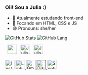 ### Oii! Sou a Julia :)

- 🔭 Atualmente estudando front-end
- 🌱 Focando em HTML, CSS e JS
- 😄 Pronouns: she/her

![GitHub Stats](https://github-readme-stats.vercel.app/api?username=jukkia&theme=dracula)
![GitHub Lang](https://github-readme-stats.vercel.app/api/top-langs/?username=jukkia&layout=compact&langs_count=7&theme=dracula)

<div style="display: flex;">
   <img src="https://cdn.jsdelivr.net/gh/devicons/devicon/icons/html5/html5-plain.svg" alt="Julia-HTML" height="30" width="40"> 
   <img src="https://cdn.jsdelivr.net/gh/devicons/devicon/icons/css3/css3-plain.svg"  alt="Julia-CSS" height="30" width="40">
   <img src="https://cdn.jsdelivr.net/gh/devicons/devicon/icons/javascript/javascript-plain.svg" alt="Julia-Js" height="30" width="40"> 
</div> 

<div><br>
 <a href="https://www.instagram.com/jujorda0/" target="_blank"><img src="https://img.shields.io/badge/Instagram-E4405F?style=for-the-badge&logo=instagram&logoColor=white" alt="Instagram" height="30" width="40"></a>
 <a href="https://www.linkedin.com/in/julia-do-amaral-jord%C3%A3o-3989b6220/" target="_blank"> <img src="https://img.shields.io/badge/LinkedIn-0077B5?style=for-the-badge&logo=linkedin&logoColor=white" alt="LinkedIn" height="30" width="40">
 <a href="mailto=liajordao02@gmail.com" target="_blank"> <img src="https://img.shields.io/badge/Gmail-D14836?style=for-the-badge&logo=gmail&logoColor=white" alt="Gmail" height="30" width="40"> 
 <a href="" target="_blank"</a> <img src="https://img.shields.io/badge/Discord-7289DA?style=for-the-badge&logo=discord&logoColor=white" alt="Discord" height="30" width="40">
 <a href="https://open.spotify.com/user/wdu9phc9x9px02iyey3ueu4g1" target="_blank"</a> <img src="https://img.shields.io/badge/Spotify-1ED760?&style=for-the-badge&logo=spotify&logoColor=white!" alt="Spotify" height="30" width="40">
</div>
